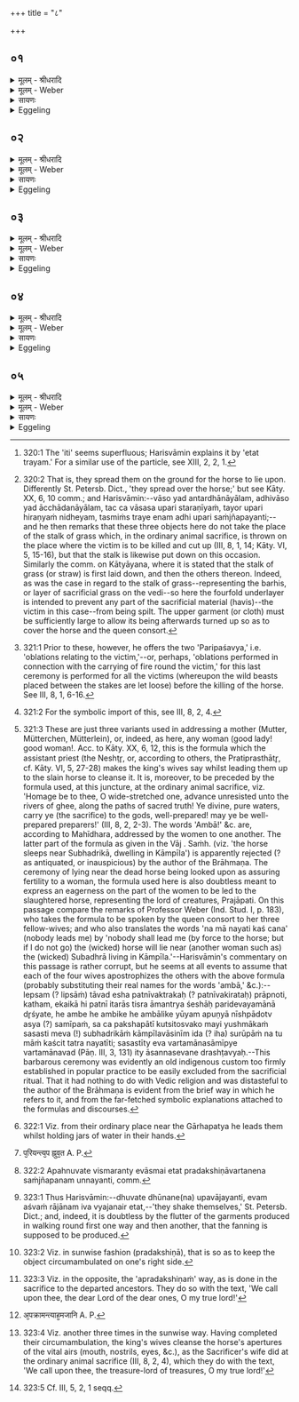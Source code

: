 +++
title = "८"

+++


## ०१
<details><summary>मूलम् - श्रीधरादि</summary>

देवा वा ऽउ᳘दञ्चः॥  
स्वर्गं᳘ लोकन्न प्प्रा᳘जानंस्तम᳘श्वः प्रा᳘जानाद्यद᳘श्वेनो᳘दञ्चो य᳘न्ति स्वर्ग्ग᳘स्य लोक᳘स्य प्प्र᳘ज्ञात्यै व्वा᳘सो ऽधिवासᳫँ᳭ हि᳘रण्यमित्य᳘श्वायो᳘पस्तृणन्ति य᳘था᳘ नान्य᳘स्मै पश᳘वे त᳘स्मिन्नेनम᳘धि सं᳘ज्ञपयन्त्यन्यै᳘रे᳘वैनन्त᳘त्पशु᳘भिर्व्व्या᳘कुर्व्वन्ति॥
</details>

<details><summary>मूलम् - Weber</summary>

देवा वा उ᳘दञ्चः॥  
स्वर्गं᳘ लोकं न प्रा᳘जानंस्तम᳘श्वः प्रा᳘जानाद्यद᳘श्वेनो᳘दञ्चो यन्ति स्वर्ग᳘स्य लोक᳘स्य प्र᳘ज्ञात्यै वा᳘सोऽधिवासᳫं हि᳘रण्यमित्य᳘श्वायो᳘पस्तृणन्ति य᳘थाॗ नान्य᳘स्मै पश᳘वे त᳘स्मिन्नेनम᳘धि सं᳘ज्ञपयन्त्यन्यै᳘रेॗवैनं त᳘त्पशु᳘भिर्व्या᳘कुर्वन्ति॥
</details>

<details><summary>सायणः</summary>

…
</details>

<details><summary>Eggeling</summary>

1. Now the gods, when going upwards, did not know (the way to) the heavenly world, but the horse knew it: when they go upwards with the horse, it is in order to know (the way to) the heavenly world. 'A cloth, an upper cloth, and gold,' this [^egg_815] is what they spread out for the horse [^egg_816]:

[^egg_815]: 320:1 The 'iti' seems superfluous; Harisvāmin explains it by 'etat trayam.' For a similar use of the particle, see XIII, 2, 2, 1.

[^egg_816]: 320:2 That is, they spread them on the ground for the horse to lie upon. Differently St. Petersb. Dict., 'they spread over the horse;' but see Kāty. XX, 6, 10 comm.; and Harisvāmin:--vāso yad antardhānāyālam, adhivāso yad ācchādanāyālam, tac ca vāsasa upari staraṇīyaṁ, tayor upari hiraṇyaṁ nidheyam, tasmiṁs traye enam adhi upari saṁjñapayanti;--and he then remarks that these three objects here do not take the place of the stalk of grass which, in the ordinary animal sacrifice, is thrown on the place where the victim is to be killed and cut up (III, 8, 1, 14; Kāty. VI, 5, 15-16), but that the stalk is likewise put down on this occasion. Similarly the comm. on Kātyāyana, where it is stated that the stalk of grass (or straw) is first laid down, and then the others thereon. Indeed, as was the case in regard to the stalk of grass--representing the barhis, or layer of sacrificial grass on the vedi--so here the fourfold underlayer is intended to prevent any part of the sacrificial material (havis)--the victim in this case--from being spilt. The  upper garment (or cloth) must be sufficiently large to allow its being afterwards turned up so as to cover the horse and the queen consort.

thereon they quiet (slay) it, as (is done) for no other victim; and thus they separate it from the other victims.
</details>

## ०२
<details><summary>मूलम् - श्रीधरादि</summary>

घ्न᳘न्ति वा᳘ ऽएत᳘त्पशु᳘म्॥  
य᳘देनᳫँ᳭ संज्ञप᳘यन्ति प्प्राणा᳘य स्वाहा᳘ ऽपाना᳘य स्वा᳘हा व्व्याना᳘य स्वाहे᳘ति संज्ञप्य᳘मान ऽआ᳘हुतीर्ज्जुहोति प्प्राणा᳘ने᳘वास्मिन्नेत᳘द्दधाति त᳘थो हास्यैते᳘न जी᳘वतैव᳘ पशु᳘नेष्ट᳘म्भवति॥
</details>

<details><summary>मूलम् - Weber</summary>

घ्न᳘न्ति वा᳘ एत᳘त्पशु᳘म्॥  
य᳘देनᳫं संज्ञप᳘यन्ति प्राणा᳘य स्वाहा᳘पाना᳘य स्वा᳘हा व्याना᳘य स्वाहे᳘ति संज्ञप्य᳘मान आ᳘हुतीर्जुहोति प्राणा᳘नेॗवास्मिन्नेत᳘द्दधाति त᳘थो हास्यैते᳘न जी᳘वतैव᳘ पशु᳘नेष्टं᳘ भवति॥
</details>

<details><summary>सायणः</summary>

…
</details>

<details><summary>Eggeling</summary>

2. When they quiet a victim they kill it. Whilst it is being quieted, he (the Adhvaryu) offers (three) oblations [^egg_817], with (Vāj. S. XXIII, 18), 'To the breath hail! to the off-breathing hail! to the through-breathing hail!' he thereby lays the vital airs into it, and thus offering is made by him with this victim as a living one [^egg_818].

[^egg_817]: 321:1 Prior to these, however, he offers the two 'Paripaśavya,' i.e. 'oblations relating to the victim,'--or, perhaps, 'oblations performed in connection with the carrying of fire round the victim,' for this last ceremony is performed for all the victims (whereupon the wild beasts placed between the stakes are let loose) before the killing of the horse. See III, 8, 1, 6-16.

[^egg_818]: 321:2 For the symbolic import of this, see III, 8, 2, 4.
</details>

## ०३
<details><summary>मूलम् - श्रीधरादि</summary>

(त्य᳘) अ᳘म्बे ऽअ᳘म्बिके᳘ ऽम्बालिके॥  
न᳘ मा नयति क᳘श्चने᳘ति प᳘त्नीरुदा᳘नयत्य᳘ह्वतै᳘वैना ऽएतद᳘थो मे᳘ध्या ऽए᳘वैनाः करोति॥
</details>

<details><summary>मूलम् - Weber</summary>

अ᳘म्बे अ᳘म्बिके᳘ऽम्बालिके॥  
न᳘ मा नयति क᳘श्चने᳘ति प᳘त्नीरुदा᳘नयत्य᳘ह्वतैॗवैना एतद᳘थो मे᳘ध्या एॗवैनाः करोति॥
</details>

<details><summary>सायणः</summary>

…
</details>

<details><summary>Eggeling</summary>

3. With, 'Ambā! Ambikā! Ambālikā [^egg_819]! there is no one to lead me,'--he leads up the (four)

[^egg_819]: 321:3 These are just three variants used in addressing a mother (Mutter, Mütterchen, Mütterlein), or, indeed, as here, any woman (good lady! good woman!. Acc. to Kāty. XX, 6, 12, this is the formula which the assistant priest (the Neshṭr̥, or, according to others, the Pratiprasthātr̥, cf. Kāty. VI, 5, 27-28) makes the king's wives say whilst leading them up to the slain horse to cleanse it. It is, moreover, to be preceded by the formula used, at this juncture, at the ordinary animal sacrifice, viz. 'Homage be to thee, O wide-stretched one, advance unresisted unto the rivers of ghee, along the paths of sacred truth! Ye divine, pure waters, carry ye (the sacrifice) to the gods, well-prepared! may ye be well-prepared preparers!' (III, 8, 2, 2-3). The words 'Ambā!' &c. are, according to Mahīdhara, addressed by the women to one another. The latter part of the formula as given in the Vāj . Saṁh. (viz. 'the horse sleeps near Subhadrikā, dwelling in Kāmpīla') is apparently  rejected (? as antiquated, or inauspicious) by the author of the Brāhmaṇa. The ceremony of lying near the dead horse being looked upon as assuring fertility to a woman, the formula used here is also doubtless meant to express an eagerness on the part of the women to be led to the slaughtered horse, representing the lord of creatures, Prajāpati. On this passage compare the remarks of Professor Weber (Ind. Stud. I, p. 183), who takes the formula to be spoken by the queen consort to her three fellow-wives; and who also translates the words 'na mā nayati kaś cana' (nobody leads me) by 'nobody shall lead me (by force to the horse; but if I do not go) the (wicked) horse will lie near (another woman such as) the (wicked) Subadhrā living in Kāmpīla.'--Harisvāmin's commentary on this passage is rather corrupt, but he seems at all events to assume that each of the four wives apostrophizes the others with the above formula (probably substituting their real names for the words 'ambā,' &c.):--lepsam (? lipsāṁ) tāvad esha patnīvaktrakaḥ (? patnīvakirataḥ) prāpnoti, katham, ekaikā hi patnī itarās tisra āmantrya śeshāḥ paridevayamānā dr̥śyate, he ambe he ambike he ambālike yūyam apuṇyā nīshpādotv asya (?) samīpaṁ, sa ca pakshapātī kutsitosvako mayi yushmākaṁ sasasti meva (!) subhadrikāṁ kāmpīlavāsinīm ida (? iha) surūpāṁ na tu māṁ kaścit tatra nayatīti; sasastīty eva vartamānasāmīpye vartamānavad (Pāṇ. III, 3, 131) ity āsannasevane drashṭavyaḥ.--This barbarous ceremony was evidently an old indigenous custom too firmly established in popular practice to be easily excluded from the sacrificial ritual. That it had nothing to do with Vedic religion and was distasteful to the author of the Brāhmaṇa is evident from the brief way in which he refers to it, and from the far-fetched symbolic explanations attached to the formulas and discourses.

wives [^egg_820]: he thereby has called upon them (to come), and, indeed, also renders them sacrificially pure.

[^egg_820]: 322:1 Viz. from their ordinary place near the Gārhapatya he leads them whilst holding jars of water in their hands.
</details>

## ०४
<details><summary>मूलम् - श्रीधरादि</summary>

गणा᳘नां त्वा गण᳘पतिᳫ᳭ हवामह ऽइ᳘ति॥  
पत्न्यः[[!!]] प᳘रियन्त्य᳘पह्नुव᳘त ऽए᳘वास्मा ऽएतद᳘तो᳘ न्ये᳘वा ऽस्मै ह्नुवते᳘ ऽथो धुव᳘त ऽए᳘वैनन्त्रिः प᳘रियन्ति त्र᳘यो वा᳘ ऽइमे᳘ लोका᳘ ऽएभि᳘रे᳘वैनं तल्लोकै᳘र्धुवते त्रिः पु᳘नः प᳘रियन्ति षट् स᳘म्पद्यन्ते षड्वा᳘ ऋत᳘व ऽऋतु᳘भिरे᳘वैनन्धुवते॥
</details>

<details><summary>मूलम् - Weber</summary>

गणा᳘नां त्वा गण᳘पतिᳫं हवामह इ᳘ति॥  
प᳘त्न्यः प᳘रियन्त्यपह्नुव᳘त [^wbr_1] एॗवास्मा एतद᳘तोॗ न्येॗवास्मै ह्नुवते᳘ऽथो ध्रुव᳘त एॗवैनं त्रिः प᳘रियन्ति त्र᳘यो वा᳘ इमे᳘ लोका᳘ एभि᳘रेॗवैनं लोकै᳘र्धुवते त्रिः पु᳘नः प᳘रियन्ति षट् स᳘म्पद्यन्ते षड्वा᳘ ऋत᳘व ऋतु᳘भिरेॗवैनं धुवते॥  

[^wbr_1]: प᳘रियन्त्य᳘प ह्नुव᳘त A. P.
</details>

<details><summary>सायणः</summary>

…
</details>

<details><summary>Eggeling</summary>

4. With (Vāj. S. XXIII, 19), 'We call upon thee, the host-leader of (divine) hosts, O my true lord!' the wives walk round (the horse), and thus make amends to it for that (slaughtering [^egg_821]): even thereby they (already) make amends to it; but,

[^egg_821]: 322:2 Apahnuvate vismaranty evāsmai etat pradakshiṇāvartanena saṁjñapanam unnayanti, comm.

indeed, they also fan [^egg_822] it. Thrice they walk round [^egg_823]; for three (in number) are these worlds: by means of these worlds they fan it. Thrice again they walk round [^egg_824],--that amounts to six, for there are six seasons: by means of the seasons they fan it.

[^egg_822]: 323:1 Thus Harisvāmin:--dhuvate dhūnane(na) upavājayanti, evam aśvaṁ rājānam iva vyajanair etat,--'they shake themselves,' St. Petersb. Dict.; and, indeed, it is doubtless by the flutter of the garments produced in walking round first one way and then another, that the fanning is supposed to be produced.

[^egg_823]: 323:2 Viz. in sunwise fashion (pradakshiṇā), that is so as to keep the object circumambulated on one's right side.

[^egg_824]: 323:3 Viz. in the opposite, the 'apradakshiṇaṁ' way, as is done in the sacrifice to the departed ancestors. They do so with the text, 'We call upon thee, the dear Lord of the dear ones, O my true lord!'
</details>

## ०५
<details><summary>मूलम् - श्रीधरादि</summary>

(ते᳘ ऽप) अ᳘प वा᳘ ऽएते᳘भ्यः प्प्राणाः᳘ क्रामन्ति॥  
ये᳘ यज्ञे धु᳘वनन्तन्व᳘ते न᳘वकृ᳘त्वः प᳘रियन्ति न᳘व वै᳘ प्प्राणाः᳘ प्प्राणा᳘ने᳘वात्म᳘न्दधते᳘ नैभ्यः प्प्राणा ऽअ᳘पक्रामन्त्याह᳘मजानि[[!!]] गर्भधमा त्व᳘मजासि गर्भधमि᳘ति प्प्रजा वै᳘ पश᳘वो ग᳘र्भः प्प्रजा᳘मेव᳘ पशू᳘नात्मन्धत्ते[[!!]] ता᳘ ऽउभौ᳘ चतु᳘रः पदः᳘ सम्प्र᳘सारयावे᳘ति मिथुनस्या᳘वरुद्ध्यै स्वर्ग्गे᳘ लोके प्प्रो᳘र्ण्णुवाथामि᳘त्येष वै᳘ स्वर्ग्गो᳘ लोको य᳘त्र पशु᳘ᳫँ᳘ संज्ञप᳘यन्ति त᳘स्मादेव᳘माह व्वृ᳘षा व्वाजी᳘ रेतोधा रे᳘तो दधात्वि᳘ति मिथुन᳘स्यैवा᳘वरुद्ध्यै॥
</details>
<details><summary>मूलम् - Weber</summary>

अ᳘प वा᳘ एते᳘भ्यः प्राणाः᳘ क्रामन्ति॥  
ये᳘ यज्ञे धु᳘वनं तन्व᳘ते न᳘व कृ᳘त्वः प᳘रियन्ति न᳘व वै᳘ प्राणाः᳘ प्राणा᳘नेॗवात्म᳘न्दधतेॗ नैभ्यः प्राणा अ᳘पक्रामॗन्त्याह᳘मजानि [^wbr_2] गर्भधमा त्व᳘मजासि गर्भधमि᳘ति प्रजा वै᳘ पश᳘वो ग᳘र्भः प्रजा᳘मेव᳘ पशू᳘नात्म᳘न्धत्ते ता᳘ उभौ᳘ चतु᳘रः पदः᳘ सम्प्र᳘सारयावे᳘ति मिथुनस्या᳘वरुद्ध्यै स्वर्गे᳘ लोके प्रो᳘र्णुवाथामि᳘त्येष वै᳘ स्वर्गो᳘ लोको य᳘त्र पशु᳘ᳫं᳘ संज्ञप᳘यन्ति त᳘स्मादेव᳘माह वृ᳘षा वाजी᳘ रेतोधा रे᳘तो दधात्वि᳘ति मिथुन᳘स्यैवा᳘वरुद्ध्यै॥  

[^wbr_2]: अ᳘पक्रामन्त्याह᳘मजानि A. P.
</details>

<details><summary>सायणः</summary>

…
</details>
<details><summary>Eggeling</summary>

5. But, indeed, the vital airs depart from those who perform the fanning at the sacrifice. Nine times they walk round [^egg_825]; for there are nine vital airs: vital airs they thus put into their own selves, and the vital airs do not depart from them. 'I will urge the seed-layer, urge thou the seed-layer!' (the Mahishī says [^egg_826]);--seed, doubtless, means offspring and cattle: offspring and cattle she thus secures for herself. [Vāj. S. XXIII, 20,] 'Let us stretch our feet,' thus in order to secure union. 'In heaven ye envelop yourselves' (the Adhvaryu says),--for that is, indeed, heaven where they immolate the victim: therefore he

[^egg_825]: 323:4 Viz. another three times in the sunwise way. Having completed their circumambulation, the king's wives cleanse the horse's apertures of the vital airs (mouth, nostrils, eyes, &c.), as the Sacrificer's wife did at the ordinary animal sacrifice (III, 8, 2, 4), which they do with the text, 'We call upon thee, the treasure-lord of treasures, O my true lord!'

[^egg_826]: 323:5 Cf. III, 5, 2, 1 seqq.

speaks thus.--'May the vigorous male, the layer of seed, lay seed!' she says in order to secure union.
</details>

